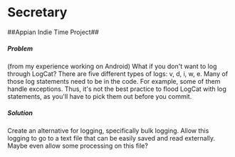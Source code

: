 Secretary
=========

##Appian Indie Time Project## 

##### Problem 
(from my experience working on Android) What if you don't want to log through LogCat? There are five different types of logs: v, d, i, w, e. Many of those log statements need to be in the code. For example, some of them handle exceptions. Thus, it's not the best practice to flood LogCat with log statements, as you'll have to pick them out before you commit. 

##### Solution 
Create an alternative for logging, specifically bulk logging. Allow this logging to go to a text file that can be easily saved and read externally. Maybe even allow some processing on this file? 